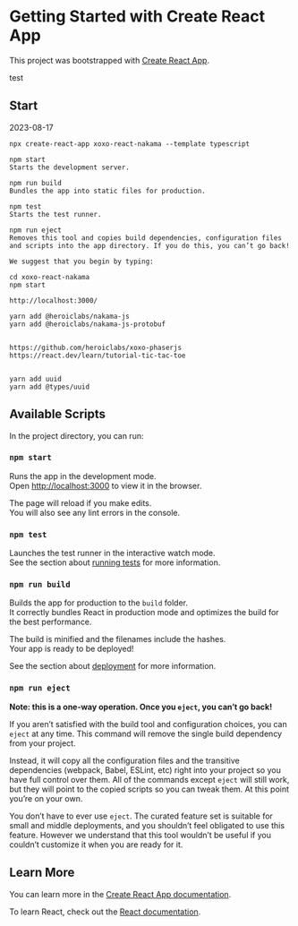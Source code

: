 # Getting Started with Create React App

This project was bootstrapped with [Create React App](https://github.com/facebook/create-react-app).

test

## Start
2023-08-17


```
npx create-react-app xoxo-react-nakama --template typescript

npm start
Starts the development server.

npm run build
Bundles the app into static files for production.

npm test
Starts the test runner.

npm run eject
Removes this tool and copies build dependencies, configuration files
and scripts into the app directory. If you do this, you can’t go back!

We suggest that you begin by typing:

cd xoxo-react-nakama
npm start

http://localhost:3000/

yarn add @heroiclabs/nakama-js
yarn add @heroiclabs/nakama-js-protobuf


https://github.com/heroiclabs/xoxo-phaserjs
https://react.dev/learn/tutorial-tic-tac-toe


yarn add uuid
yarn add @types/uuid

```





## Available Scripts

In the project directory, you can run:

### `npm start`

Runs the app in the development mode.\
Open [http://localhost:3000](http://localhost:3000) to view it in the browser.

The page will reload if you make edits.\
You will also see any lint errors in the console.

### `npm test`

Launches the test runner in the interactive watch mode.\
See the section about [running tests](https://facebook.github.io/create-react-app/docs/running-tests) for more information.

### `npm run build`

Builds the app for production to the `build` folder.\
It correctly bundles React in production mode and optimizes the build for the best performance.

The build is minified and the filenames include the hashes.\
Your app is ready to be deployed!

See the section about [deployment](https://facebook.github.io/create-react-app/docs/deployment) for more information.

### `npm run eject`

**Note: this is a one-way operation. Once you `eject`, you can’t go back!**

If you aren’t satisfied with the build tool and configuration choices, you can `eject` at any time. This command will remove the single build dependency from your project.

Instead, it will copy all the configuration files and the transitive dependencies (webpack, Babel, ESLint, etc) right into your project so you have full control over them. All of the commands except `eject` will still work, but they will point to the copied scripts so you can tweak them. At this point you’re on your own.

You don’t have to ever use `eject`. The curated feature set is suitable for small and middle deployments, and you shouldn’t feel obligated to use this feature. However we understand that this tool wouldn’t be useful if you couldn’t customize it when you are ready for it.

## Learn More

You can learn more in the [Create React App documentation](https://facebook.github.io/create-react-app/docs/getting-started).

To learn React, check out the [React documentation](https://reactjs.org/).
